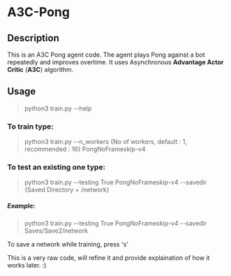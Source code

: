 # A3C-Pong

## Description
This is an A3C Pong agent code. The agent plays Pong against a bot repeatedly and improves overtime. It uses Asynchronous **Advantage Actor Critic** (**A3C**) algorithm.

## **Usage**

>python3 train.py --help

### To train type:
>python3 train.py --n_workers {No of workers, default : 1, recommended : 16} PongNoFrameskip-v4

### To test an existing one type:
>python3 train.py --testing True PongNoFrameskip-v4 --savedir {Saved Directory + /network}

##### Example:
>python3 train.py --testing True PongNoFrameskip-v4 --savedir Saves/Save2/network

To save a network while training, press 's'

This is a very raw code, will refine it and provide explaination of how it works later. :)
